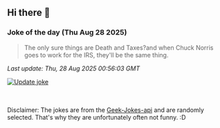 ## Hi there 👋

### Joke of the day (Thu Aug 28 2025)
<!-- joke -->
>The only sure things are Death and Taxes?and when Chuck Norris goes to work for the IRS, they'll be the same thing.
<!-- /joke -->

*Last update: Thu, 28 Aug 2025 00:56:03 GMT*

[![Update joke](https://github.com/nclskfm/nclskfm/actions/workflows/joke.yml/badge.svg)](https://github.com/nclskfm/nclskfm/actions/workflows/joke.yml)

<br><br>
Disclaimer: The jokes are from the [Geek-Jokes-api](https://github.com/sameerkumar18/geek-joke-api) and are randomly selected. That's why they are unfortunately often not funny. :D
